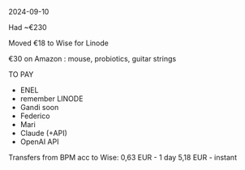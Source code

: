 2024-09-10

Had ~€230

Moved €18 to Wise for Linode

€30 on Amazon : mouse, probiotics, guitar strings

TO PAY

- ENEL
- remember LINODE
- Gandi soon
- Federico
- Mari
- Claude (+API)
- OpenAI API

Transfers from BPM acc to Wise:
0,63 EUR - 1 day
5,18 EUR - instant
